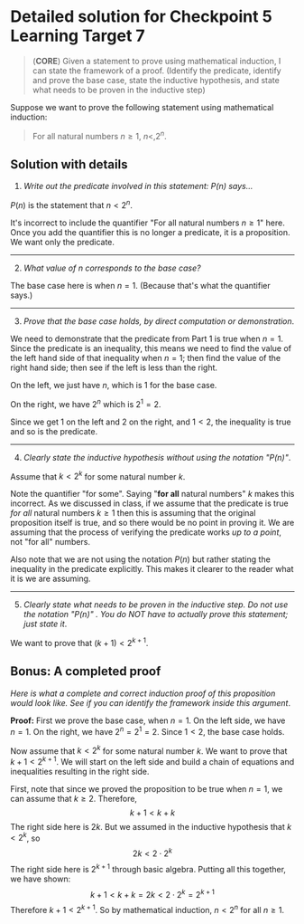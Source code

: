 # Detailed solution for Checkpoint 5 Learning Target 7

> (**CORE**) Given a statement to prove using mathematical induction, I can state the framework of a proof. (Identify the predicate, identify and prove the base case, state the inductive hypothesis, and state what needs to be proven in the inductive step)



Suppose we want to prove the following statement using mathematical induction: 

> For all natural numbers $n \geq 1$, $n <, 2^n$. 

## Solution with details

1. *Write out the predicate involved in this statement: $P(n)$ says…*

$P(n)$ is the statement that $n < 2^n$. 

It's incorrect to include the quantifier "For all natural numbers $n \geq 1$" here. Once you add the quantifier this is no longer a predicate, it is a proposition. We want only the predicate. 

---

2. *What value of $n$ corresponds to the base case?* 

The base case here is when $n = 1$. (Because that's what the quantifier says.)

---

3. *Prove that the base case holds, by direct computation or demonstration*. 

We need to demonstrate that the predicate from Part 1 is true when $n=1$. Since the predicate is an inequality, this means we need to find the value of the left hand side of that inequality when $n=1$; then find the value of the right hand side; then see if the left is less than the right. 

On the left, we just have $n$, which is $1$ for the base case. 

On the right, we have $2^n$ which is $2^1 = 2$. 

Since we get $1$ on the left and $2$ on the right, and $1 < 2$, the inequality is true and so is the predicate. 

---


4. *Clearly state the inductive hypothesis without using the notation "$P(n)$"*. 

Assume that $k < 2^k$ for some natural number $k$. 

Note the quantifier "for some". Saying "**for all** natural numbers" $k$ makes this incorrect. As we discussed in class, if we assume that the predicate is true *for all* natural numbers $k \geq 1$ then this is assuming that the original proposition itself is true, and so there would be no point in proving it. We are assuming that the process of verifying the predicate works *up to a point*, not "for all" numbers. 

Also note that we are not using the notation $P(n)$ but rather stating the inequality in the predicate explicitly. This makes it clearer to the reader what it is we are assuming. 

---

5. *Clearly state what needs to be proven in the inductive step. Do not use the notation "$P(n)$" . You do NOT have to actually prove this statement; just state it*. 

We want to prove that $(k+1) < 2^{k+1}$.  

## Bonus: A completed proof

*Here is what a complete and correct induction proof of this proposition would look like. See if you can identify the framework inside this argument*. 

**Proof:** First we prove the base case, when $n=1$. On the left side, we have $n = 1$. On the right, we have $2^n = 2^1 = 2$. Since $1 < 2$, the base case holds. 

Now assume that $k < 2^k$ for some natural number $k$. We want to prove that $k + 1 < 2^{k+1}$. We will start on the left side and build a chain of equations and inequalities resulting in the right side. 

First, note that since we proved the proposition to be true when $n=1$, we can assume that $k \geq 2$. Therefore, 
$$k + 1 < k + k$$
The right side here is $2k$. But we assumed in the inductive hypothesis that $k < 2^k$, so 
$$2k < 2 \cdot 2^k$$ 
The right side here is $2^{k+1}$ through basic algebra. Putting all this together, we have shown:
$$ k + 1 < k + k = 2k < 2 \cdot 2^k = 2^{k+1}$$
Therefore $k+1 < 2^{k+1}$. So by mathematical induction, $n < 2^n$ for all $n \geq 1$. 